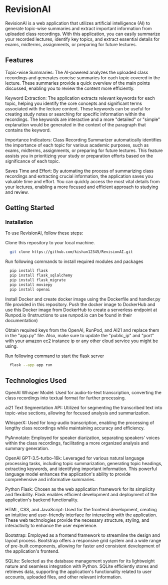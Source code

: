 # RevisionAI

RevisionAI is a web application that utilizes artificial intelligence (AI) to generate topic-wise summaries and extract important information from uploaded class recordings. With this application, you can easily summarize your recorded lectures, identify key topics, and extract essential details for exams, midterms, assignments, or preparing for future lectures.

## Features

Topic-wise Summaries: The AI-powered analyzes the uploaded class recordings and generates concise summaries for each topic covered in the lecture. These summaries provide a quick overview of the main points discussed, enabling you to review the content more efficiently.

Keyword Extraction: The application extracts relevant keywords for each topic, helping you identify the core concepts and significant terms associated with the lecture content. These keywords can be useful for creating study notes or searching for specific information within the recordings. The keywords are interactive and a more "detailed" or "simple" explanation would be generated in the context of the paragraph that contains the keyword.

Importance Indicators: Class Recording Summarizer automatically identifies the importance of each topic for various academic purposes, such as exams, midterms, assignments, or preparing for future lectures. This feature assists you in prioritizing your study or preparation efforts based on the significance of each topic.

Saves Time and Effort: By automating the process of summarizing class recordings and extracting crucial information, the application saves you valuable time and effort. You can quickly access the most vital details from your lectures, enabling a more focused and efficient approach to studying and review.

## Getting Started

### Installation

To use RevisionAI, follow these steps:

Clone this repository to your local machine.

```bash
  git clone https://github.com/kishan12345/RevisionAI.git
```
Run following commands to install required modules and packages

```bash
  pip install flask
  pip install flask_sqlalchemy
  pip install flask_migrate
  pip install moviepy
  pip install openai
```
Install Docker and create docker image using the Dockerfile and handler.py file provided in this repository. Push the docker image to DockerHub and use this Docker image from DockerHub to create a serverless endpoint at Runpod.io (Instructions to use runpod.io can be found in their documentation)

Obtain required keys from the OpenAI, RunPod, and AI21 and replace them in the "app.py" file. Also, make sure to update the "public_ip" and "port" with your amazon ec2 instance ip or any other cloud service you might be using.

Run following command to start the flask server
```bash
  flask --app app run
```

## Technologies Used

OpenAI Whisper Model: Used for audio-to-text transcription, converting the class recordings into textual format for further processing.

ai21 Text Segmentation API: Utilized for segmenting the transcribed text into topic-wise sections, allowing for focused analysis and summarization.

WhisperX: Used for long-audio transcription, enabling the processing of lengthy class recordings while maintaining accuracy and efficiency.

PyAnnotate: Employed for speaker diarization, separating speakers' voices within the class recordings, facilitating a more organized analysis and summary generation.

OpenAI GPT-3.5-turbo-16k: Leveraged for various natural language processing tasks, including topic summarization, generating topic headings, extracting keywords, and identifying important information. This powerful language model enhances the application's ability to provide comprehensive and informative summaries.

Python Flask: Chosen as the web application framework for its simplicity and flexibility. Flask enables efficient development and deployment of the application's backend functionality.

HTML, CSS, and JavaScript: Used for the frontend development, creating an intuitive and user-friendly interface for interacting with the application. These web technologies provide the necessary structure, styling, and interactivity to enhance the user experience.

Bootstrap: Employed as a frontend framework to streamline the design and layout process. Bootstrap offers a responsive grid system and a wide range of pre-built components, allowing for faster and consistent development of the application's frontend.

SQLite: Selected as the database management system for its lightweight nature and seamless integration with Python. SQLite efficiently stores and retrieves data, supporting the application's functionality related to user accounts, uploaded files, and other relevant information.
